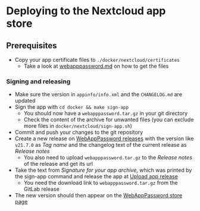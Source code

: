 # Deploying to the Nextcloud app store

## Prerequisites

- Copy your app certificate files to `./docker/nextcloud/certificates`
    - Take a look at [webapppassword.md](https://gitlab.tugraz.at/vpu-private/vpu-docs-private/-/blob/master/docs/projects/webapppassword.md)
      on how to get the files

### Signing and releasing

- Make sure the version in `appinfo/info.xml` and the `CHANGELOG.md` are updated
- Sign the app with `cd docker && make sign-app`
    - You should now have a `webapppassword.tar.gz` in your git directory
    - Check the content of the archive for unwanted files (you can exclude more files in
      `docker/nextcloud/sign-app.sh`)
- Commit and push your changes to the git repository
- Create a new release on [WebAppPassword releases](https://gitlab.tugraz.at/dbp/nextcloud/webapppassword/-/releases/)
  with the version like `v21.7.0` as *Tag name* and the changelog text of the current release as *Release notes*
    - You also need to upload `webapppassword.tar.gz` to the *Release notes* of the release and get its url
- Take the text from *Signature for your app archive*, which was printed by the sign-app command and
  release the app at [Upload app release](https://apps.nextcloud.com/developer/apps/releases/new)
    - You need the download link to `webapppassword.tar.gz` from the GitLab release
- The new version should then appear on the [WebAppPassword store page](https://apps.nextcloud.com/apps/webapppassword)
